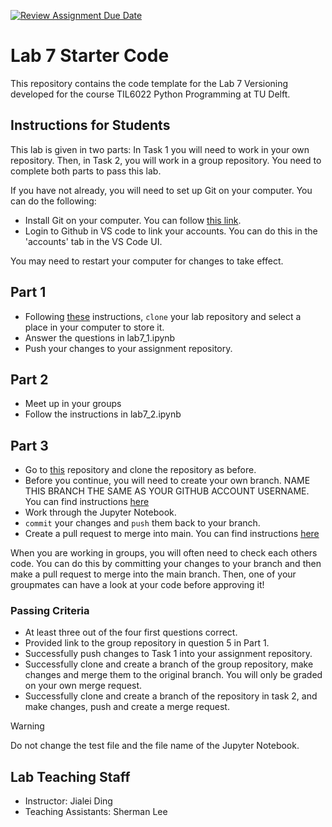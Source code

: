 [![Review Assignment Due Date](https://classroom.github.com/assets/deadline-readme-button-22041afd0340ce965d47ae6ef1cefeee28c7c493a6346c4f15d667ab976d596c.svg)](https://classroom.github.com/a/AZLl4uy7)
# Lab 7 Starter Code

This repository contains the code template for the Lab 7 Versioning developed for the course TIL6022 Python Programming at TU Delft. 

## Instructions for Students

This lab is given in two parts: In Task 1 you will need to work in your own repository. Then, in Task 2, you will work in a group repository. You need to complete both parts to pass this lab. 

If you have not already, you will need to set up Git on your computer. You can do the following:

- Install Git on your computer. You can follow [this link](https://git-scm.com/downloads).
- Login to Github in VS code to link your accounts. You can do this in the 'accounts' tab in the VS Code UI. 

You may need to restart your computer for changes to take effect.

## Part 1

- Following [these](https://learn.microsoft.com/en-us/visualstudio/version-control/git-clone-repository?view=vs-2022) instructions, `clone` your lab repository and select a place in your computer to store it. 
- Answer the questions in lab7_1.ipynb
- Push your changes to your assignment repository.

## Part 2
- Meet up in your groups
- Follow the instructions in lab7_2.ipynb

## Part 3

- Go to [this](https://github.com/TIL6022-Python-Programming/lab7-together) repository and clone the repository as before.
- Before you continue, you will need to create your own branch. NAME THIS BRANCH THE SAME AS YOUR GITHUB ACCOUNT USERNAME. You can find instructions [here](https://learn.microsoft.com/en-us/visualstudio/version-control/git-create-branch?view=vs-2022)
- Work through the Jupyter Notebook.
- `commit` your changes and `push` them back to your branch. 
- Create a pull request to merge into main. You can find instructions [here](https://docs.github.com/en/pull-requests/collaborating-with-pull-requests/proposing-changes-to-your-work-with-pull-requests/creating-a-pull-request)
 
When you are working in groups, you will often need to check each others code. You can do this by committing your changes to your branch and then make a pull request to merge into the main branch. Then, one of your groupmates can have a look at your code before approving it!

### Passing Criteria
- At least three out of the four first questions correct.
- Provided link to the group repository in question 5 in Part 1.
- Successfully push changes to Task 1 into your assignment repository.
- Successfully clone and create a branch of the group repository, make changes and merge them to the original branch. You will only be graded on your own merge request.
- Successfully clone and create a branch of the repository in task 2, and make changes, push and create a merge request.

> [!WARNING]
> Do not change the test file and the file name of the Jupyter Notebook. 


## Lab Teaching Staff
* Instructor: Jialei Ding
* Teaching Assistants: Sherman Lee